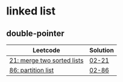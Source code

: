 # linked list

## double-pointer

| Leetcode | Solution |
| -------- | -------- |
| [21: merge two sorted lists](https://leetcode.com/problems/merge-two-sorted-lists/) | [02-21](https://github.com/un01s/py-study/blob/main/basics/02-linkedlist/02-21.cpp) |
| [86: partition list](https://leetcode.com/problems/partition-list/) | [02-86](https://github.com/un01s/py-study/blob/main/basics/02-linkedlist/02-86.cpp) |


